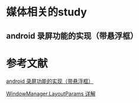 # 媒体相关的study

## android 录屏功能的实现（带悬浮框）


# 参考文献

[android 录屏功能的实现（带悬浮框）](https://blog.csdn.net/u011897782/article/details/82775077)

[WindowManager.LayoutParams 详解](https://blog.csdn.net/zhangbijun1230/article/details/80140946)